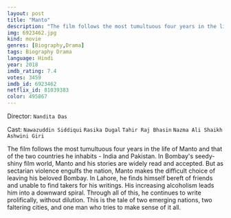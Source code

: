 ```yaml
---
layout: post
title: "Manto"
description: "The film follows the most tumultuous four years in the life of Manto and that of the two countries he inhabits - India and Pakistan. In Bombay's seedy-shiny film world, Manto and his stories are widely read and accepted. But as sectarian violence engulfs the nation, Manto makes the difficult choice of leaving his beloved Bombay. In Lahore, he finds himself bereft of friends and unable to find takers for his writings. His increasing alcoholism leads him into a downward spiral. Thro.."
img: 6923462.jpg
kind: movie
genres: [Biography,Drama]
tags: Biography Drama 
language: Hindi
year: 2018
imdb_rating: 7.4
votes: 3459
imdb_id: 6923462
netflix_id: 81039383
color: 495867
---
```

Director: `Nandita Das`  

Cast: `Nawazuddin Siddiqui` `Rasika Dugal` `Tahir Raj Bhasin` `Nazma Ali Shaikh` `Ashwini Giri` 

The film follows the most tumultuous four years in the life of Manto and that of the two countries he inhabits - India and Pakistan. In Bombay's seedy-shiny film world, Manto and his stories are widely read and accepted. But as sectarian violence engulfs the nation, Manto makes the difficult choice of leaving his beloved Bombay. In Lahore, he finds himself bereft of friends and unable to find takers for his writings. His increasing alcoholism leads him into a downward spiral. Through all of this, he continues to write prolifically, without dilution. This is the tale of two emerging nations, two faltering cities, and one man who tries to make sense of it all.
